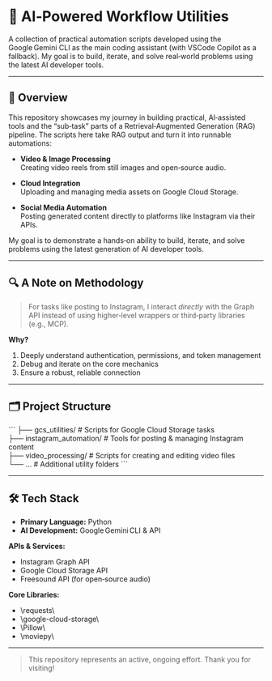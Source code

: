 # 🤖 AI‑Powered Workflow Utilities

A collection of practical automation scripts developed using the Google Gemini CLI as the main coding assistant (with VSCode Copilot as a fallback). My goal is to build, iterate, and solve real‑world problems using the latest AI developer tools.

---

## 🚀 Overview

This repository showcases my journey in building practical, AI‑assisted tools and the “sub‑task” parts of a Retrieval‑Augmented Generation (RAG) pipeline. The scripts here take RAG output and turn it into runnable automations:

- **Video & Image Processing**  
  Creating video reels from still images and open‑source audio.

- **Cloud Integration**  
  Uploading and managing media assets on Google Cloud Storage.

- **Social Media Automation**  
  Posting generated content directly to platforms like Instagram via their APIs.

My goal is to demonstrate a hands‑on ability to build, iterate, and solve problems using the latest generation of AI developer tools.

---

## 🔍 A Note on Methodology

> For tasks like posting to Instagram, I interact *directly* with the Graph API instead of using higher‑level wrappers or third‑party libraries (e.g., MCP).

**Why?**  

1. Deeply understand authentication, permissions, and token management
2. Debug and iterate on the core mechanics  
3. Ensure a robust, reliable connection

---

## 🗂 Project Structure

\`\`\`
├── gcs_utilities/          # Scripts for Google Cloud Storage tasks  
├── instagram_automation/   # Tools for posting & managing Instagram content  
├── video_processing/       # Scripts for creating and editing video files  
└── ...                     # Additional utility folders
\`\`\`

---

## 🛠 Tech Stack

- **Primary Language:** Python  
- **AI Development:** Google Gemini CLI & API  

**APIs & Services:**  

- Instagram Graph API  
- Google Cloud Storage API  
- Freesound API (for open‑source audio)  

**Core Libraries:**  

- \requests\
- \google-cloud-storage\  
- \Pillow\  
- \moviepy\

---

> This repository represents an active, ongoing effort. Thank you for visiting!
